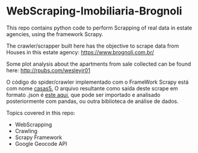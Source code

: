 # WebScraping-Imobiliaria-Brognoli
This repo contains python code to perform Scrapping of real data in estate agencies, using the framework Scrapy.

The crawler/scrapper built here has the objective to scrape data from Houses in this estate agency: https://www.brognoli.com.br/

Some plot analysis about the apartments from sale collected can be found here: http://rpubs.com/wesleyjr01

O código do spider/crawler implementado com o FrameWork Scrapy está com nome [casas5.](https://github.com/wesleyjr01/WebScraping-Imobiliaria-Brognoly/blob/master/brognoly/brognoly/spiders/casas5.py) O arquivo resultante como saída deste scrape em formato .json é [este aqui](https://github.com/wesleyjr01/WebScraping-Imobiliaria-Brognoly/blob/master/brognoly/brognoly/spiders/floripa_houses_brognoly.json), que pode ser importado e analisado posteriormente com pandas, ou outra biblioteca de análise de dados.

Topics covered in this repo:
* WebScrapping
* Crawling
* Scrapy Framework
* Google Geocode API
